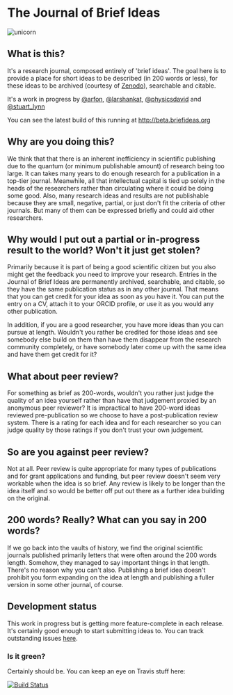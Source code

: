 The Journal of Brief Ideas
===========

![unicorn](https://cloud.githubusercontent.com/assets/4483/5155769/cc33e70e-725c-11e4-8462-8e77a7e438b1.jpg)

## What is this?

It's a research journal, composed entirely of 'brief ideas'. The goal here is to provide a place for short ideas to be described (in 200 words or less), for these ideas to be archived (courtesy of [Zenodo](http://zenodo.org)), searchable and citable.

It's a work in progress by [@arfon](http://twitter.com/arfon), [@larshankat](http://twitter.com/larshankat), [@physicsdavid](http://twitter.com/physicsdavid) and [@stuart_lynn](http://twitter.com/stuart_lynn)

You can see the latest build of this running at http://beta.briefideas.org

## Why are you doing this?

We think that that there is an inherent inefficiency in scientific publishing due to the quantum (or minimum publishable amount) of research being too large. It can takes many years to do enough research for a publication in a top-tier journal. Meanwhile, all that intellectual capital is tied up solely in the heads of the researchers rather than circulating where it could be doing some good. Also, many research ideas and results are not publishable because they are small, negative, partial, or just don't fit the criteria of other journals. But many of them can be expressed briefly and could aid other researchers.

## Why would I put out a partial or in-progress result to the world? Won't it just get stolen?

Primarily because it is part of being a good scientific citizen but you also might get the feedback you need to improve your research. Entries in the Journal of Brief Ideas are permanently archived, searchable, and citable, so they have the same publication status as in any other journal. That means that you can get credit for your idea as soon as you have it. You can put the entry on a CV, attach it to your ORCID profile, or use it as you would any other publication. 

In addition, if you are a good researcher, you have more ideas than you can pursue at length. Wouldn't you rather be credited for those ideas and see somebody else build on them than have them disappear from the research community completely, or have somebody later come up with the same idea and have them get credit for it?

## What about peer review?

For something as brief as 200-words, wouldn't you rather just judge the quality of an idea yourself rather than have that judgement proxied by an anonymous peer reviewer? It is impractical to have 200-word ideas reviewed pre-publication so we choose to have a post-publication review system. There is a rating for each idea and for each researcher so you can judge quality by those ratings if you don't trust your own judgement. 

## So are you against peer review?

Not at all. Peer review is quite appropriate for many types of publications and for grant applications and funding, but peer review doesn't seem very workable when the idea is so brief. Any review is likely to be longer than the idea itself and so would be better off put out there as a further idea building on the original.

## 200 words? Really? What can you say in 200 words?

If we go back into the vaults of history, we find the original scientific journals published primarily letters that were often around the 200 words length. Somehow, they managed to say important things in that length. There's no reason why you can't also. Publishing a brief idea doesn't prohibit you form expanding on the idea at length and publishing a fuller version in some other journal, of course.

## Development status

This work in progress but is getting more feature-complete in each release. It's certainly good enough to start submitting ideas to. You can track outstanding issues [here](https://github.com/openjournals/brief-ideas/issues).

### Is it green?

Certainly should be. You can keep an eye on Travis stuff here:

[![Build Status](https://travis-ci.org/openjournals/brief-ideas.svg?branch=master)](https://travis-ci.org/openjournals/brief-ideas)
